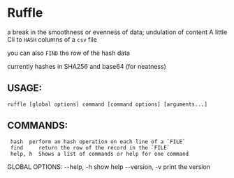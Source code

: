 Ruffle
======
a break in the smoothness or evenness of data; undulation of content
A little Cli to `HASH` columns of a `csv` file

you can also `FIND` the row of the hash data

currently hashes in SHA256 and base64 (for neatness) 

USAGE:
----
   `ruffle [global options] command [command options] [arguments...]`

COMMANDS:
----
     hash  perform an hash operation on each line of a `FILE`
     find     return the row of the record in the `FILE`
     help, h  Shows a list of commands or help for one command

GLOBAL OPTIONS:
   --help, -h     show help
   --version, -v  print the version

